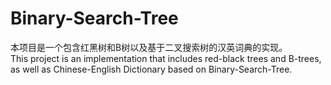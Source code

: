# Binary-Search-Tree
本项目是一个包含红黑树和B树以及基于二叉搜索树的汉英词典的实现。\
This project is an implementation that includes red-black trees and B-trees, as well as Chinese-English Dictionary based on Binary-Search-Tree.
